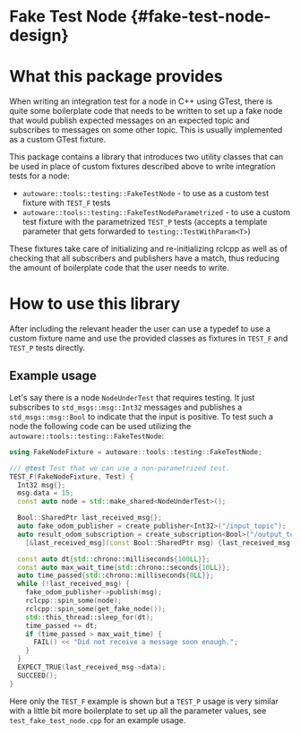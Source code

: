 Fake Test Node {#fake-test-node-design}
=====================

# What this package provides

When writing an integration test for a node in C++ using GTest, there is quite some boilerplate code
that needs to be written to set up a fake node that would publish expected messages on an expected
topic and subscribes to messages on some other topic. This is usually implemented as a custom GTest
fixture.

This package contains a library that introduces two utility classes that can be used in place of
custom fixtures described above to write integration tests for a node:
- `autoware::tools::testing::FakeTestNode` - to use as a custom test fixture with `TEST_F` tests
- `autoware::tools::testing::FakeTestNodeParametrized` - to use a custom test fixture with the
  parametrized `TEST_P` tests (accepts a template parameter that gets forwarded to
  `testing::TestWithParam<T>`)

These fixtures take care of initializing and re-initializing rclcpp as well as of checking that all
subscribers and publishers have a match, thus reducing the amount of boilerplate code that the user
needs to write.

# How to use this library
After including the relevant header the user can use a typedef to use a custom fixture name and use
the provided classes as fixtures in `TEST_F` and `TEST_P` tests directly.

## Example usage
Let's say there is a node `NodeUnderTest` that requires testing. It just
subscribes to `std_msgs::msg::Int32` messages and publishes a
`std_msgs::msg::Bool` to indicate that the input is positive. To test such a
node the following code can be used utilizing the
`autoware::tools::testing::FakeTestNode`:

```cpp
using FakeNodeFixture = autoware::tools::testing::FakeTestNode;

/// @test Test that we can use a non-parametrized test.
TEST_F(FakeNodeFixture, Test) {
  Int32 msg{};
  msg.data = 15;
  const auto node = std::make_shared<NodeUnderTest>();

  Bool::SharedPtr last_received_msg{};
  auto fake_odom_publisher = create_publisher<Int32>("/input_topic");
  auto result_odom_subscription = create_subscription<Bool>("/output_topic", *node,
    [&last_received_msg](const Bool::SharedPtr msg) {last_received_msg = msg;});

  const auto dt{std::chrono::milliseconds{100LL}};
  const auto max_wait_time{std::chrono::seconds{10LL}};
  auto time_passed{std::chrono::milliseconds{0LL}};
  while (!last_received_msg) {
    fake_odom_publisher->publish(msg);
    rclcpp::spin_some(node);
    rclcpp::spin_some(get_fake_node());
    std::this_thread::sleep_for(dt);
    time_passed += dt;
    if (time_passed > max_wait_time) {
      FAIL() << "Did not receive a message soon enough.";
    }
  }
  EXPECT_TRUE(last_received_msg->data);
  SUCCEED();
}
```

Here only the `TEST_F` example is shown but a `TEST_P` usage is very similar with a little bit more
boilerplate to set up all the parameter values, see `test_fake_test_node.cpp` for an example usage.
